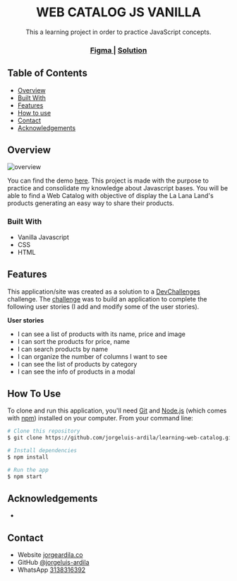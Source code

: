 <h1 align="center">WEB CATALOG JS VANILLA</h1>

<div align="center">
  This a learning project in order to practice JavaScript concepts.
</div>

<div align="center">
  <h3>
    <a href="https://www.figma.com/proto/bYy4VzDDViKkrtpIv2F0E8/Store?page-id=2%3A2&node-id=5-2225&viewport=-361%2C1014%2C0.76&scaling=scale-down" target="_blank">
      Figma
    </a>
    <span> | </span>
    <a href="https://jorgeluis-ardila.github.io/learning-web-catalog/" target="_blank">
      Solution
    </a>
    <!-- <span> | </span>
    <a href="https://devchallenges.io/challenges/hH6PbOHBdPm6otzw2De5">
      Challenge
    </a> -->
  </h3>
</div>

<!-- TABLE OF CONTENTS -->

## Table of Contents

- [Overview](#overview)
- [Built With](#built-with)
- [Features](#features)
- [How to use](#how-to-use)
- [Contact](#contact)
- [Acknowledgements](#acknowledgements)

<!-- OVERVIEW -->

## Overview

![overview](https://github.com/jorgeluis-ardila/learning-web-catalog/blob/main/src/assets/overview-web-catalog.jpg)

You can find the demo [here](https://jorgeluis-ardila.github.io/learning-web-catalog/). This project is made with the purpose to practice and consolidate my knowledge about Javascript bases. You will be able to find a Web Catalog with objective of display the La Lana Land's products generating an easy way to share their products.

### Built With

<!-- This section should list any major frameworks that you built your project using. Here are a few examples.-->

- Vanilla Javascript
- CSS
- HTML

## Features

<!-- List the features of your application or follow the template. Don't share the figma file here :) -->

This application/site was created as a solution to a [DevChallenges](https://devchallenges.io/challenges) challenge. The [challenge](https://devchallenges.io/challenges/hH6PbOHBdPm6otzw2De5) was to build an application to complete the following user stories (I add and modify some of the user stories).

**User stories**
- I can see a list of products with its name, price and image
- I can sort the products for price, name
- I can search products by name
- I can organize the number of columns I want to see
- I can see the list of products by category
- I can see the info of products in a modal

## How To Use

<!-- Example: -->

To clone and run this application, you'll need [Git](https://git-scm.com) and [Node.js](https://nodejs.org/en/download/) (which comes with [npm](http://npmjs.com)) installed on your computer. From your command line:

```bash
# Clone this repository
$ git clone https://github.com/jorgeluis-ardila/learning-web-catalog.git

# Install dependencies
$ npm install

# Run the app
$ npm start
```

## Acknowledgements

<!-- This section should list any articles or add-ons/plugins that helps you to complete the project. This is optional but it will help you in the future. For example: -->

- 

## Contact

- Website [jorgeardila.co](http://jorgeardila.co/)
- GitHub [@jorgeluis-ardila](https://github.com/jorgeluis-ardila)
- WhatsApp [3138316392](https://wa.me/573138316392)

